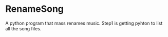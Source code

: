 # RenameSong
A python program that mass renames music.
Step1 is getting pyhton to list all the song files.
